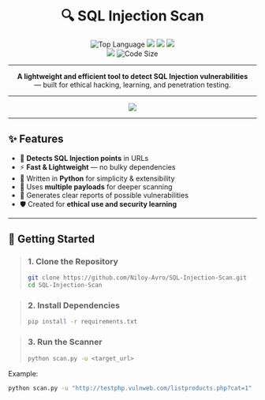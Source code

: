 <h1 align="center">🔍 SQL Injection Scan</h1>

<p align="center">
  <img src="https://img.shields.io/github/languages/top/Niloy-Avro/SQL-Injection-Scan?color=orange&style=for-the-badge" alt="Top Language"/>
  <img src="https://img.shields.io/github/last-commit/Niloy-Avro/SQL-Injection-Scan?style=for-the-badge&color=brightgreen&label=Last%20Commit" />
  <img src="https://img.shields.io/badge/Security-SQL%20Injection-red?style=for-the-badge" />
  <img src="https://img.shields.io/badge/Tool-Python-3776AB?style=for-the-badge" />
  <br><img src="https://img.shields.io/github/repo-size/Niloy-Avro/SQL-Injection-Scan?color=purple&style=for-the-badge"/>
  <img src="https://img.shields.io/github/languages/code-size/Niloy-Avro/SQL-Injection-Scan?style=for-the-badge" alt="Code Size">
</p>

---

<p align="center">
  <b>A lightweight and efficient tool to detect SQL Injection vulnerabilities</b><br>
  — built for ethical hacking, learning, and penetration testing.
</p>

---

<p align="center">
  <img src="https://readme-typing-svg.demolab.com?font=Fira+Code&size=24&pause=1000&color=ff0000&center=true&vCenter=true&width=700&lines=Python+%7C+Cybersecurity+%7C+Pentesting;SQL+Injection+Scanner;Find+Vulnerable+Parameters+%26+URLs" />
</p>

---

## ✨ Features

- 🔎 **Detects SQL Injection points** in URLs  
- ⚡ **Fast & Lightweight** — no bulky dependencies  
- 🐍 Written in **Python** for simplicity & extensibility  
- 📜 Uses **multiple payloads** for deeper scanning  
- 📂 Generates clear reports of possible vulnerabilities  
- 🛡️ Created for **ethical use and security learning**

---

## 🚀 Getting Started

> ### **1. Clone the Repository**
> ```bash
> git clone https://github.com/Niloy-Avro/SQL-Injection-Scan.git
> cd SQL-Injection-Scan
> ```

> ### **2. Install Dependencies**
> ```bash
> pip install -r requirements.txt
> ```

> ### **3. Run the Scanner**
> ```bash
> python scan.py -u <target_url>
> ```

Example:
```bash
python scan.py -u "http://testphp.vulnweb.com/listproducts.php?cat=1"